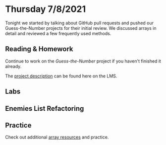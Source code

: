 # Thursday 7/8/2021
Tonight we started by talking about GitHub pull requests and pushed our Guess-the-Number projects for their initial review. We discussed arrays in detail and reviewed a few frequently used methods.

## Reading & Homework

Continue to work on the *Guess-the-Number* project if you haven't finished it already.

The [project description](https://online.burlingtoncodeacademy.com/lessons/project/guess-the-number) can be found here on the LMS.

## Labs

## Enemies List Refactoring

## Practice

Check out additional [array resources](https://github.com/BurlingtonCodeAcademy/jsah-june-2021-notes/blob/main/resources-0/arrays.md) and practice.